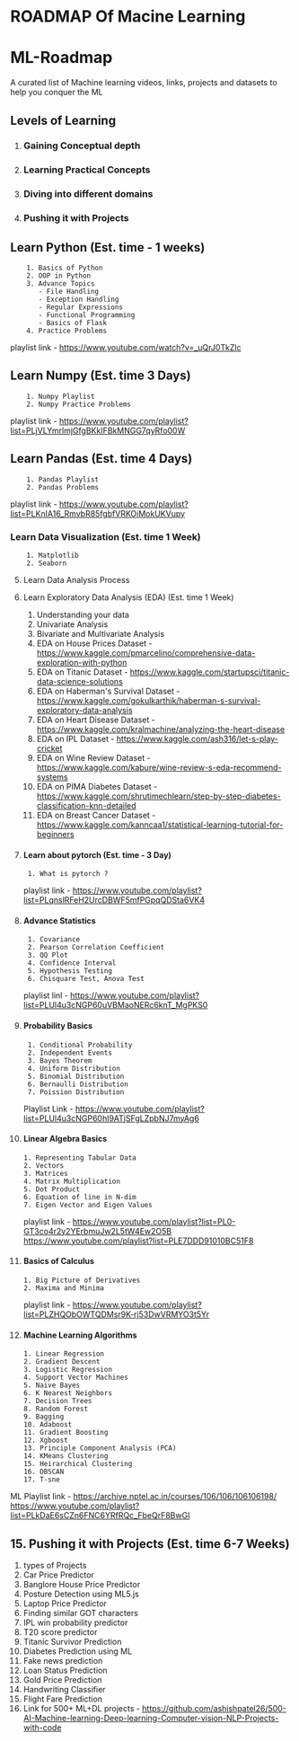 # ROADMAP Of Macine Learning
# ML-Roadmap 
A curated list of Machine learning videos, links, projects and datasets to help you conquer the ML

## Levels of Learning

1. ### Gaining Conceptual depth
2. ### Learning Practical Concepts
3. ### Diving into different domains
4. ### Pushing it with Projects 

 ## Learn Python (Est. time - 1 weeks)
        1. Basics of Python 
        2. OOP in Python
        3. Advance Topics
           - File Handling 
           - Exception Handling 
           - Regular Expressions 
           - Functional Programming 
           - Basics of Flask 
        4. Practice Problems
playlist link - https://www.youtube.com/watch?v=_uQrJ0TkZlc

  ## Learn Numpy (Est. time 3 Days)
        1. Numpy Playlist 
        2. Numpy Practice Problems 
playlist link - https://www.youtube.com/playlist?list=PLjVLYmrlmjGfgBKkIFBkMNGG7qyRfo00W
## Learn Pandas (Est. time 4 Days)
        1. Pandas Playlist 
        2. Pandas Problems 
playlist link - https://www.youtube.com/playlist?list=PLKnIA16_RmvbR85fgbfVRKOiMokUKVupy
 ### Learn Data Visualization (Est. time 1 Week)
        1. Matplotlib 
        2. Seaborn 

5.  Learn Data Analysis Process

6.  Learn Exploratory Data Analysis (EDA) (Est. time 1 Week)
       1. Understanding your data
       2. Univariate Analysis 
       3. Bivariate and Multivariate Analysis
       4. EDA on House Prices Dataset - https://www.kaggle.com/pmarcelino/comprehensive-data-exploration-with-python
       5. EDA on Titanic Dataset - https://www.kaggle.com/startupsci/titanic-data-science-solutions
       6. EDA on Haberman's Survival Dataset - https://www.kaggle.com/gokulkarthik/haberman-s-survival-exploratory-data-analysis
       7. EDA on Heart Disease Dataset - https://www.kaggle.com/kralmachine/analyzing-the-heart-disease
       8. EDA on IPL Dataset - https://www.kaggle.com/ash316/let-s-play-cricket
       9. EDA on Wine Review Dataset - https://www.kaggle.com/kabure/wine-review-s-eda-recommend-systems
       10. EDA on PIMA Diabetes Dataset - https://www.kaggle.com/shrutimechlearn/step-by-step-diabetes-classification-knn-detailed
       11. EDA on Breast Cancer Dataset - https://www.kaggle.com/kanncaa1/statistical-learning-tutorial-for-beginners

7. #### Learn about  pytorch (Est. time - 3 Day)
        1. What is pytorch ?
   playlist link - https://www.youtube.com/playlist?list=PLqnslRFeH2UrcDBWF5mfPGpqQDSta6VK4
8. #### Advance Statistics
        1. Covariance
        2. Pearson Correlation Coefficient
        3. QQ Plot
        4. Confidence Interval
        5. Hypothesis Testing
        6. Chisquare Test, Anova Test
   playlist linl - https://www.youtube.com/playlist?list=PLUl4u3cNGP60uVBMaoNERc6knT_MgPKS0
9. #### Probability Basics
        1. Conditional Probability
        2. Independent Events
        3. Bayes Theorem
        4. Uniform Distribution
        5. Binomial Distribution
        6. Bernaulli Distribution
        7. Poission Distribution
    Playlist Link - https://www.youtube.com/playlist?list=PLUl4u3cNGP60hI9ATjSFgLZpbNJ7myAg6
10. #### Linear Algebra Basics
        1. Representing Tabular Data
        2. Vectors
        3. Matrices
        4. Matrix Multiplication
        5. Dot Product
        6. Equation of line in N-dim
        7. Eigen Vector and Eigen Values
    playlist link - https://www.youtube.com/playlist?list=PL0-GT3co4r2y2YErbmuJw2L5tW4Ew2O5B
           https://www.youtube.com/playlist?list=PLE7DDD91010BC51F8
11. #### Basics of Calculus
        1. Big Picture of Derivatives
        2. Maxima and Minima
     playlist link - https://www.youtube.com/playlist?list=PLZHQObOWTQDMsr9K-rj53DwVRMYO3t5Yr
12. #### Machine Learning Algorithms
        1. Linear Regression 
        2. Gradient Descent 
        3. Logistic Regression 
        4. Support Vector Machines 
        5. Naive Bayes 
        6. K Nearest Neighbors 
        7. Decision Trees 
        8. Random Forest 
        9. Bagging 
        10. Adaboost 
        11. Gradient Boosting 
        12. Xgboost 
        13. Principle Component Analysis (PCA) 
        14. KMeans Clustering
        15. Heirarchical Clustering 
        16. DBSCAN 
        17. T-sne

ML Playlist link - https://archive.nptel.ac.in/courses/106/106/106106198/
                   https://www.youtube.com/playlist?list=PLkDaE6sCZn6FNC6YRfRQc_FbeQrF8BwGI

## 15. Pushing it with Projects (Est. time 6-7 Weeks)

1.  types of Projects
2. Car Price Predictor 
3. Banglore House Price Predictor 
4. Posture Detection using ML5.js 
5. Laptop Price Predictor 
6. Finding similar GOT characters 
7. IPL win probability predictor 
8. T20 score predictor 
9. Titanic Survivor Prediction 
10. Diabetes Prediction using ML
11. Fake news prediction 
12. Loan Status Prediction 
13. Gold Price Prediction
14. Handwriting Classifier
15. Flight Fare Prediction 
16. Link for 500+ ML+DL projects - https://github.com/ashishpatel26/500-AI-Machine-learning-Deep-learning-Computer-vision-NLP-Projects-with-code

